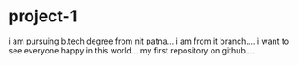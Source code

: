 # project-1
i am pursuing b.tech degree from nit patna...
i am from it branch....
i want to see everyone happy in this world...
my first repository on github....
